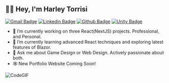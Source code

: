 ## 👋😊 Hey, I'm Harley Torrisi
[![Gmail Badge](https://img.shields.io/badge/-mail@harleycodes.com-c14438?style=flat&logo=Gmail&logoColor=white&link=mailto:mail@harleycodes.com)](mailto:mail@harleycodes.com) 
[![Linkedin Badge](https://img.shields.io/badge/-htorrisi-0072b1?style=flat&logo=Linkedin&logoColor=white&link=https://www.linkedin.com/in/htorrisi/)](https://www.linkedin.com/in/htorrisi/) [![Github Badge](https://img.shields.io/badge/-Harley%20Torrisi-grey?style=flat&logo=github&logoColor=white&link=https://github.com/Harley-Torrisi/)](https://www.github.com/Harley-Torrisi/) [![Unity Badge](https://img.shields.io/badge/-Unity%20Asset%20Store-grey?style=flat&logo=unity&logoColor=white&link=https://assetstore.unity.com/publishers/38764/)](https://assetstore.unity.com/publishers/38764) 

- 🔭 I’m currently working on three React(NextJS) projects. Professional, and Personal. 
- 🌱 I’m currently learning advanced React techniques and exploring latest features of Blazor.
- 💬 Ask me about Game Design or Web Design. Actively passionate about both.
- 🕸️ New Portfolio Website Coming Soon!

![CodeGIF](https://user-images.githubusercontent.com/13950165/174072703-8cc79d7d-3b4f-4e34-92df-1be52e9520a4.gif)

